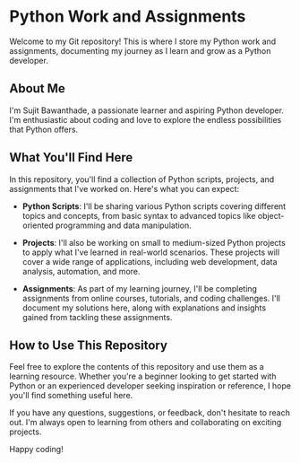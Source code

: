 # Python Work and Assignments

Welcome to my Git repository! This is where I store my Python work and assignments, documenting my journey as I learn and grow as a Python developer. 

## About Me

I'm Sujit Bawanthade, a passionate learner and aspiring Python developer. I'm enthusiastic about coding and love to explore the endless possibilities that Python offers.

## What You'll Find Here

In this repository, you'll find a collection of Python scripts, projects, and assignments that I've worked on. Here's what you can expect:

- **Python Scripts**: I'll be sharing various Python scripts covering different topics and concepts, from basic syntax to advanced topics like object-oriented programming and data manipulation.

- **Projects**: I'll also be working on small to medium-sized Python projects to apply what I've learned in real-world scenarios. These projects will cover a wide range of applications, including web development, data analysis, automation, and more.

- **Assignments**: As part of my learning journey, I'll be completing assignments from online courses, tutorials, and coding challenges. I'll document my solutions here, along with explanations and insights gained from tackling these assignments.

## How to Use This Repository

Feel free to explore the contents of this repository and use them as a learning resource. Whether you're a beginner looking to get started with Python or an experienced developer seeking inspiration or reference, I hope you'll find something useful here.

If you have any questions, suggestions, or feedback, don't hesitate to reach out. I'm always open to learning from others and collaborating on exciting projects.

Happy coding!

